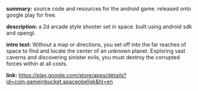 **summary:**
source code and resources for the android game.
released onto google play for free.

**description:**
a 2d arcade style shooter set in space. built using android sdk and opengl.

**intro text:**
Without a map or directions, you set off into the far reaches of space to find and locate the center of an unknown planet. Exploring vast caverns and discovering sinister evils, you must destroy the corrupted forces within at all costs.

**link:**
https://play.google.com/store/apps/details?id=com.gameinbucket.spaceobelisk&hl=en
